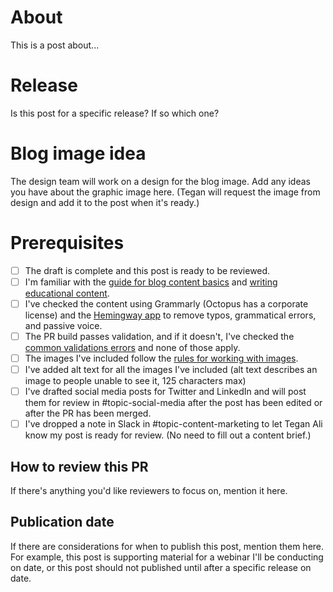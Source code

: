 # About

This is a post about...

# Release

Is this post for a specific release? If so which one?

# Blog image idea

The design team will work on a design for the blog image. Add any ideas you have about the graphic image here. (Tegan will request the image from design and add it to the post when it's ready.)

# Prerequisites

- [ ] The draft is complete and this post is ready to be reviewed.
- [ ] I'm familiar with the [guide for blog content basics](https://www.octopus.design/932c0f1a9/p/901d2a-blog-content) and [writing educational content](https://www.octopus.design/932c0f1a9/p/137b06-educational-content---how-we-write-about-what-we-do).
- [ ] I've checked the content using Grammarly (Octopus has a corporate license) and the [Hemingway app](https://hemingwayapp.com/) to remove typos, grammatical errors, and passive voice. 
- [ ] The PR build passes validation, and if it doesn't, I've checked the [common validations errors](https://www.octopus.design/932c0f1a9/p/901d2a-blog-content/t/817249) and none of those apply.
- [ ] The images I've included follow the [rules for working with images](https://www.octopus.design/932c0f1a9/p/5061d7-working-with-images).
- [ ] I've added alt text for all the images I've included (alt text describes an image to people unable to see it, 125 characters max)
- [ ] I've drafted social media posts for Twitter and LinkedIn and will post them for review in #topic-social-media after the post has been edited or after the PR has been merged.
- [ ] I've dropped a note in Slack in #topic-content-marketing to let Tegan Ali know my post is ready for review. (No need to fill out a content brief.)

## How to review this PR

If there's anything you'd like reviewers to focus on, mention it here.


## Publication date

If there are considerations for when to publish this post, mention them here. For example, this post is supporting material for a webinar I'll be conducting on date, or this post should not published until after a specific release on date.

